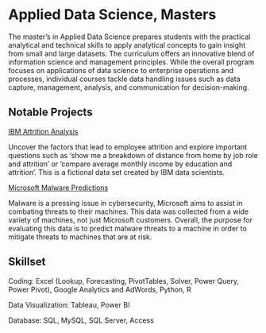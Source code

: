 # Applied Data Science, Masters 
The master’s in Applied Data Science prepares students with the practical analytical and technical skills to apply analytical concepts to gain insight from small and large datasets. The curriculum offers an innovative blend of information science and management principles. While the overall program focuses on applications of data science to enterprise operations and processes, individual courses tackle data handling issues such as data capture, management, analysis, and communication for decision-making.



## Notable Projects

[IBM Attrition Analysis](https://sway.office.com/ZOmkg8TfUuv92ALA?ref=Link)
 
Uncover the factors that lead to employee attrition and explore important questions such as ‘show me a breakdown of distance from home by job role and attrition’ or ‘compare average monthly income by education and attrition’. This is a fictional data set created by IBM data scientists.



[Microsoft Malware Predictions](https://sway.office.com/en9CHMIoWI47by7K?ref=Link)

Malware is a pressing issue in cybersecurity, Microsoft aims to assist in combating threats to their machines. This data was collected from a wide variety of machines, not just Microsoft customers. Overall, the purpose for evaluating this data is to predict malware threats to a machine in order to mitigate threats to machines that are at risk.

## Skillset

Coding: Excel (Lookup, Forecasting, PivotTables, Solver, Power Query, Power Pivot), Google Analytics and AdWords, Python, R 

Data Visualization: Tableau, Power BI

Database: SQL, MySQL, SQL Server, Access

